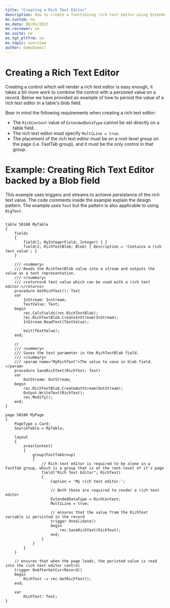 ```yaml
---
title: "Creating a Rich Text Editor"
description: How to create a functioning rich text editor using ExtendedDataType and a table blob field
ms.custom: na
ms.date: 08/01/2023
ms.reviewer: na
ms.suite: na
ms.tgt_pltfrm: na
ms.topic: overview
author: damsboemil
---
```


# Creating a Rich Text Editor
Creating a control which will render a rich text editor is easy enough, it takes a bit more work to combine the control with a persisted value on a record. Below we have provided an example of how to persist the value of a rich text editor in a table's blob field.

Bear in mind the following requirements when creating a rich text editor:
* The `RichContent` value of `ExtendedDataType` cannot be set directly on a table field.
* The rich text editor must specify `MultiLine = true`.
* The placement of the rich text editor must be on a root-level group on the page (i.e. FastTab group), and it must be the only control in that group.

# Example: Creating Rich Text Editor backed by a Blob field
This example uses triggers and streams to achieve persistance of the rich text value. The code comments inside the example explain the design pattern. The example uses `Text` but the pattern is also applicable to using `BigText`.

```AL

table 50100 MyTable
{
    fields
    {
        field(1; MyIntegerField; Integer) { }
        field(2; RichTextBlob; Blob) { Description = 'Contains a rich text value'; }
    }

    /// <summary>
    /// Reads the RcihTextBlob value into a stream and outputs the value as a text representation.
    /// </summary>
    /// <returns>A text value which can be used with a rich text editor.</returns>
    procedure GetRichText(): Text
    var
        InStream: Instream;
        TextValue: Text;
    begin
        rec.CalcFields(rec.RichTextBlob);
        rec.RichTextBlob.CreateInStream(InStream);
        InStream.ReadText(TextValue);

        exit(TextValue);
    end;

    // 
    /// <summary>
    /// Saves the text parameter in the RichTextBlob field.
    /// </summary>
    /// <param name="MyRichText">The value to save in blob field.</param>
    procedure SaveRichText(RichText: Text)
    var
        OutStream: OutStream;
    begin
        rec.RichTextBlob.CreateOutStream(OutStream);
        Output.WriteText(RichText);
        rec.Modify();
    end;
}

page 50100 MyPage
{
    PageType = Card;
    SourceTable = MyTable;

    layout
    {
        area(Content)
        {
            group(FastTabGroup)
            {
                // Rich text editor is required to be alone in a FastTab group, which is a group that is at the root-level of it's page
                field("Rich Text Editor"; RichText)
                {
                    Caption = 'My rich text editor.';

                    // Both these are required to render a rich text editor
                    ExtendedDataType = RichContent;
                    MultiLine = true;

                    // ensures that the value from the RichText variable is persisted in the record
                    trigger OnValidate()
                    begin
                        rec.SaveRichText(RichText);
                    end;
                }
            }
        }
    }
    
    // ensures that when the page loads, the peristed value is read into the rich text editor control
    trigger OnAfterGetCurrRecord()
    begin
        RichText := rec.GetRichText();
    end;

    var
        RichText: Text;
}

```